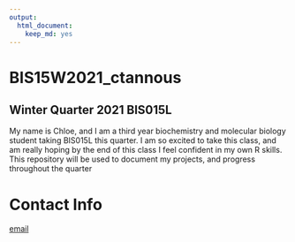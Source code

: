 ```yaml
---
output: 
  html_document: 
    keep_md: yes
---
```

# BIS15W2021_ctannous
## Winter Quarter 2021 BIS015L
My name is Chloe, and I am a third year biochemistry and molecular biology student taking BIS015L this quarter. I am so excited to take this class, and am really hoping by the end of this class I feel confident in my own R skills. This repository will be used to document my projects, and progress throughout the quarter

# Contact Info
[email](mailto:cmtannous@ucdavis.edu)


